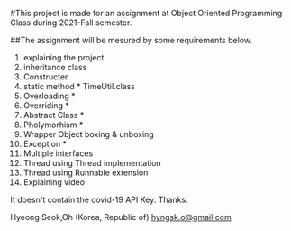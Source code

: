 #This project is made for an assignment at Object Oriented Programming Class during 2021-Fall semester.

##The assignment will be mesured by some requirements below.

1. explaining the project
2. inheritance class
3. Constructer
4. static method * TimeUtil.class
5. Overloading *
6. Overriding  *
7. Abstract Class *
8. Pholymorhism *
9. Wrapper Object boxing & unboxing
10. Exception *
11. Multiple interfaces
12. Thread using Thread implementation
13. Thread using Runnable extension
14. Explaining video


It doesn't contain the covid-19 API Key.
Thanks.

Hyeong Seok,Oh (Korea, Republic of)
hyngsk.o@gmail.com
